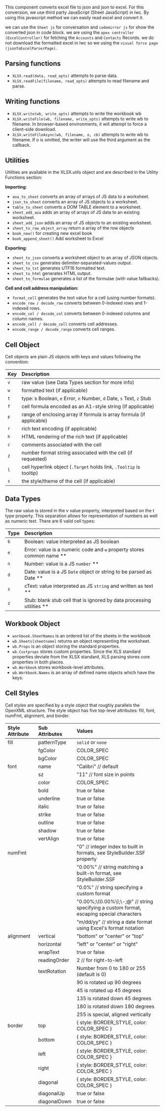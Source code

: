 This component converts excel file to json and json to excel.
For this conversion, we use third party JavaScript (Sheet JavaScript) in lwc. By using this javascript method we can easily read excel and convert it. 

we can use the ```Sheet js``` for conversation and ```codemirror js``` for show the converted json in code block. we are using the ```apex controller (ExcelController)``` for fetching the ```Accounts``` and ```Contacts``` Records. we do not download the formatted excel in lwc so we using the ```visual force page (jsonToExcelParserPage)```.

 <h2>Parsing functions</h2>

* ```XLSX.read(data, read_opts)``` attempts to parse data.
* ```XLSX.readFile(filename, read_opts)``` attempts to read filename and parse.

<h2>Writing functions</h2>

* ```XLSX.write(wb, write_opts)``` attempts to write the workbook wb
* ```XLSX.writeFile(wb, filename, write_opts)``` attempts to write wb to filename. In browser-based environments, it will attempt to force a client-side download.
* ```XLSX.writeFileAsync(wb, filename, o, cb)``` attempts to write wb to filename. If o is omitted, the writer will use the third argument as the callback.

<h2>Utilities</h2>

Utilities are available in the XLSX.utils object and are described in the Utility Functions section:

**Importing**:

* ```aoa_to_sheet``` converts an array of arrays of JS data to a worksheet.
* ```json_to_sheet``` converts an array of JS objects to a worksheet.
* ```table_to_sheet``` converts a DOM TABLE element to a worksheet.
* ```sheet_add_aoa``` adds an array of arrays of JS data to an existing worksheet.
* ```sheet_add_json``` adds an array of JS objects to an existing worksheet.
* ```sheet_to_row_object_array```  return a array of the row objects
* ```book_new()```  for creating new excel book
* ```book_append_sheet()``` Add worksheet to Excel

**Exporting**:

* ```sheet_to_json``` converts a worksheet object to an array of JSON objects.
* ```sheet_to_csv``` generates delimiter-separated-values output.
* ```sheet_to_txt``` generates UTF16 formatted text.
* ```sheet_to_html``` generates HTML output.
* ```sheet_to_formulae``` generates a list of the formulae (with value fallbacks).

**Cell and cell address manipulation:**

* ```format_cell``` generates the text value for a cell (using number formats).
* ```encode_row / decode_row``` converts between 0-indexed rows and 1-indexed rows.
* ```encode_col / decode_col``` converts between 0-indexed columns and column names.
* ```encode_cell / decode_cell``` converts cell addresses.
* ```encode_range / decode_range``` converts cell ranges.

<h2>Cell Object</h2>

Cell objects are plain JS objects with keys and values following the convention:

| Key   |  Description                                                           |
|:------|:-----------------------------------------------------------------------|
| `v`   | raw value (see Data Types section for more info)                       |
| `w`   | formatted text (if applicable)                                         |
| `t`   | type: `b` Boolean, `e` Error, `n` Number, `d` Date, `s` Text, `z` Stub |
| `f`   | cell formula encoded as an A1-style string (if applicable)             |
| `F`   | range of enclosing array if formula is array formula (if applicable)   |
| `r`   | rich text encoding (if applicable)                                     |
| `h`   | HTML rendering of the rich text (if applicable)                        |
| `c`   | comments associated with the cell                                      |
| `z`   | number format string associated with the cell (if requested)           |
| `l`   | cell hyperlink object (`.Target` holds link, `.Tooltip` is tooltip)    |
| `s`   | the style/theme of the cell (if applicable)                            |

<h2>Data Types</h2>

The raw value is stored in the v value property, interpreted based on the t type property. This separation allows for representation of numbers as well as numeric text. There are 6 valid cell types:

| Type  |  Description                                                           |
|:------|:-----------------------------------------------------------------------|
| `b`   | Boolean: value interpreted as JS boolean                               |
| `e`   | Error: value is a numeric code and `w` property stores common name **  |
| `n`   | Number: value is a JS `number` **                                      |
| `d`   | Date: value is a JS `Date` object or string to be parsed as Date **    |
| `s`   |cText: value interpreted as JS `string` and written as text **          |
| `z`   | Stub: blank stub cell that is ignored by data processing utilities **  |

<h2>Workbook Object</h2>

* ```workbook.SheetNames``` is an ordered list of the sheets in the workbook
* ```wb.Sheets[sheetname]``` returns an object representing the worksheet.
* ```wb.Props``` is an object storing the standard properties. 
* ```wb.Custprops``` stores custom properties. Since the XLS standard properties deviate from the XLSX standard, XLS parsing stores core properties in both places.
* ```wb.Workbook``` stores workbook-level attributes.
* ```wb.Workbook.Names``` is an array of defined name objects which have the keys:

<h2>Cell Styles</h2>

Cell styles are specified by a style object that roughly parallels the OpenXML structure. The style object has five top-level attributes: fill, font, numFmt, alignment, and border.

| Style Attribute  |  Sub Attributes | Values 																					   |
|:-----------------|:----------------|:--------------------------------------------------------------------------------------------|
| fill             | patternType     | `solid` or `none` 																		   |
|                  | fgColor         | COLOR_SPEC 																				   |
|                  | bgColor         | COLOR_SPEC 																				   |
| font             | name            | "Calibri" // default 																	   |
|                  | sz				 | "11" // font size in points  															   |
|                  | color			 | COLOR_SPEC 																				   |
|                  | bold			 | true or false 																			   |
|                  | underline		 | true or false 																			   |
|   			   | italic			 | true or false 																			   |
|   			   | strike			 | true or false 																			   |
|   			   | outline		 | true or false 																			   |
|   			   | shadow			 | true or false 																			   |
|   			   | vertAlign		 | true or false 																			   |
| numFmt		   | 				 | "0" // integer index to built in formats, see StyleBuilder.SSF property 					   |
| 				   | 				 | "0.00%" // string matching a built-in format, see StyleBuilder.SSF 						   |
| 				   | 				 | "0.0%" // string specifying a custom format 												   |
| 				   | 				 | "0.00%;\\(0.00%\\);\\-;@" // string specifying a custom format, escaping special characters |
| 				   | 				 | "m/dd/yy" // string a date format using Excel's format notation 							   |
| alignment 	   | vertical	     | "bottom" or "center" or "top" 															   |
| 				   | horizontal	     | "left" or "center" or "right" 															   |
| 				   | wrapText	     | true or false 																			   |
| 				   | readingOrder	 | 2 // for right-to-left  															   		   |
| 				   | textRotation    | Number from 0 to 180 or 255 (default is 0)  												   |
|  				   | 				 | 90 is rotated up 90 degrees 																   |
|  				   | 				 | 45 is rotated up 45 degrees 																   |
|  				   | 				 | 135 is rotated down 45 degrees 															   |
|  				   | 				 | 180 is rotated down 180 degrees 															   |
|  				   | 				 | 255 is special, aligned vertically 														   |
| border 		   | top	         | { style: BORDER_STYLE, color: COLOR_SPEC } 												   |
| 				   | bottom			 | { style: BORDER_STYLE, color: COLOR_SPEC } 												   |
| 				   | left			 | { style: BORDER_STYLE, color: COLOR_SPEC } 												   |
| 				   | right			 | { style: BORDER_STYLE, color: COLOR_SPEC } 												   |
| 				   | diagonal		 | { style: BORDER_STYLE, color: COLOR_SPEC } 												   |
| 				   | diagonalUp		 | true or false 																			   |
| 				   | diagonalDown	 | true or false 																			   |
